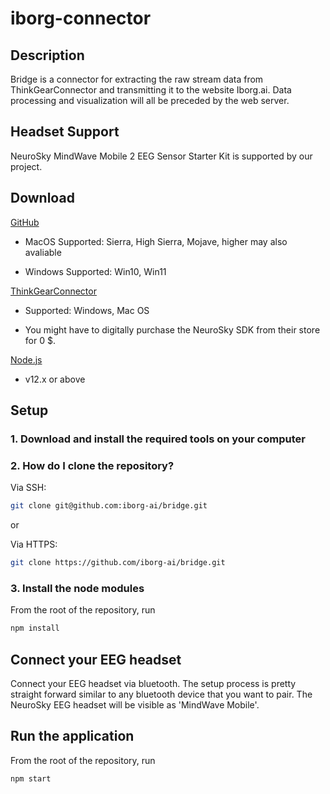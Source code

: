 # iborg-connector

## Description
Bridge is a connector for extracting the raw stream data from ThinkGearConnector and transmitting it to the website Iborg.ai. Data processing and visualization will all be preceded by the web server.

## Headset Support

NeuroSky MindWave Mobile 2 EEG Sensor Starter Kit is supported by our project.

## Download

[GitHub](https://github.com/iborg-ai/bridge)

 *  MacOS Supported: Sierra, High Sierra, Mojave, higher may also avaliable
 
 *  Windows Supported: Win10, Win11
 
[ThinkGearConnector](https://developer.neurosky.com/docs/doku.php?id=thinkgear_connector_tgc)

*  Supported: Windows, Mac OS

*  You might have to digitally purchase the NeuroSky SDK from their store for 0 $.

[Node.js](https://nodejs.org/en) 

*  v12.x or above

## Setup

### 1. Download and install the required tools on your computer

### 2. How do I clone the repository?


Via SSH:
```bash
git clone git@github.com:iborg-ai/bridge.git
```

or

Via HTTPS:
```bash
git clone https://github.com/iborg-ai/bridge.git
```

### 3. Install the node modules

From the root of the repository, run

```bash
npm install
```

## Connect your EEG headset

Connect your EEG headset via bluetooth. The setup process is pretty straight forward similar to any bluetooth device that you want to pair. The NeuroSky EEG headset will be visible as 'MindWave Mobile'.

## Run the application

From the root of the repository, run
```bash
npm start
```
